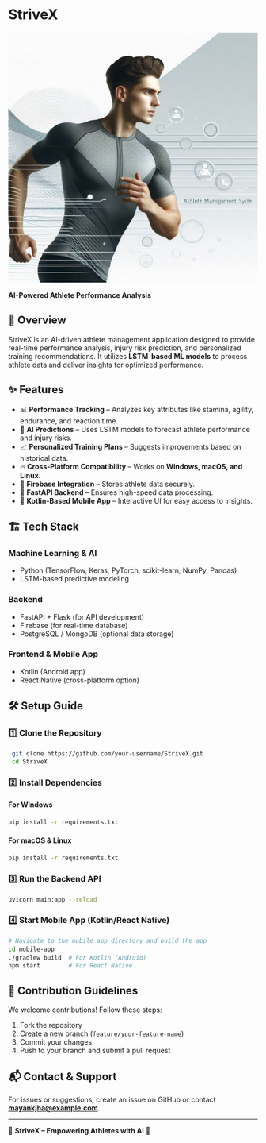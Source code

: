 # StriveX

<img src="https://raw.githubusercontent.com/flashcodes-themayankjha/StriveX/refs/heads/main/Images%20/_9ca9af29-1269-4504-8247-db2bd2d2e89f.jpeg"  alt="StriveX Logo">



**AI-Powered Athlete Performance Analysis**

## 🚀 Overview
StriveX is an AI-driven athlete management application designed to provide real-time performance analysis, injury risk prediction, and personalized training recommendations. It utilizes **LSTM-based ML models** to process athlete data and deliver insights for optimized performance.

## ✨ Features
- 📊 **Performance Tracking** – Analyzes key attributes like stamina, agility, endurance, and reaction time.
- 🤖 **AI Predictions** – Uses LSTM models to forecast athlete performance and injury risks.
- 📈 **Personalized Training Plans** – Suggests improvements based on historical data.
- 🔥 **Cross-Platform Compatibility** – Works on **Windows, macOS, and Linux**.
- 🔗 **Firebase Integration** – Stores athlete data securely.
- 📡 **FastAPI Backend** – Ensures high-speed data processing.
- 📱 **Kotlin-Based Mobile App** – Interactive UI for easy access to insights.

## 🏗️ Tech Stack
### **Machine Learning & AI**
- Python (TensorFlow, Keras, PyTorch, scikit-learn, NumPy, Pandas)
- LSTM-based predictive modeling

### **Backend**
- FastAPI + Flask (for API development)
- Firebase (for real-time database)
- PostgreSQL / MongoDB (optional data storage)

### **Frontend & Mobile App**
- Kotlin (Android app)
- React Native (cross-platform option)

## 🛠️ Setup Guide
### **1️⃣ Clone the Repository**
```sh
 git clone https://github.com/your-username/StriveX.git
 cd StriveX
```

### **2️⃣ Install Dependencies**
#### **For Windows**
```sh
pip install -r requirements.txt
```
#### **For macOS & Linux**
```sh
pip install -r requirements.txt
```

### **3️⃣ Run the Backend API**
```sh
uvicorn main:app --reload
```

### **4️⃣ Start Mobile App (Kotlin/React Native)**
```sh
# Navigate to the mobile app directory and build the app
cd mobile-app
./gradlew build  # For Kotlin (Android)
npm start        # For React Native
```

## 🧩 Contribution Guidelines
We welcome contributions! Follow these steps:
1. Fork the repository
2. Create a new branch (`feature/your-feature-name`)
3. Commit your changes
4. Push to your branch and submit a pull request

## 📬 Contact & Support
For issues or suggestions, create an issue on GitHub or contact **mayankjha@example.com**.

---
📌 **StriveX – Empowering Athletes with AI** 🌟

